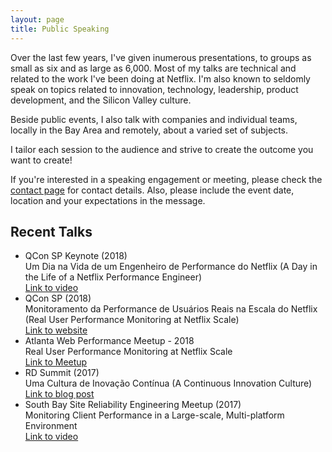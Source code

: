 ```yaml
---
layout: page
title: Public Speaking
---
```


<div class="hero-image"></div>

Over the last few years, I've given inumerous presentations, to groups as small as six and as large as 6,000. Most of my talks are technical and related to the work I've been doing at Netflix. I'm also known to seldomly speak on topics related to innovation, technology, leadership, product development, and the Silicon Valley culture.

Beside public events, I also talk with companies and individual teams, locally in the Bay Area and remotely, about a varied set of subjects.

I tailor each session to the audience and strive to create the outcome you want to create!

If you're interested in a speaking engagement or meeting, please check the [contact page](/contact) for contact details. Also, please include the event date, location and your expectations in the message.

## Recent Talks

* QCon SP Keynote (2018)<br>Um Dia na Vida de um Engenheiro de Performance do Netflix (A Day in the Life of a Netflix Performance Engineer)<br>[Link to video](https://www.infoq.com/br/presentations/um-dia-na-vida-de-um-arquiteto-de-performance-do-netflix?utm_source=infoq&utm_campaign=user_page&utm_medium=link)
* QCon SP (2018)<br>Monitoramento da Performance de Usuários Reais na Escala do Netflix (Real User Performance Monitoring at Netflix Scale)<br>[Link to website](https://qconsp.com/sp2018/sp2018/presentation/monitoramento-da-performance-de-usuarios-reais-na-escala-do-netflix.html)
* Atlanta Web Performance Meetup - 2018<br>Real User Performance Monitoring at Netflix Scale<br>[Link to Meetup](https://www.meetup.com/Atlanta-Web-Performance-Group/events/hftknlyxlbcb/)
* RD Summit (2017)<br>Uma Cultura de Inovação Contínua (A Continuous Innovation Culture)<br>[Link to blog post](https://resultadosdigitais.com.br/blog/martin-spier-rd-summit/)
* South Bay Site Reliability Engineering Meetup (2017)<br>Monitoring Client Performance in a Large-scale, Multi-platform Environment<br>[Link to video](https://www.youtube.com/watch?v=XclPg3D1DoQ)
